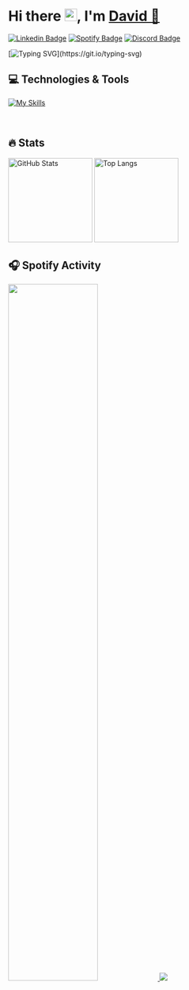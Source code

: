 <div>
   <h1>Hi there <img src="https://media.giphy.com/media/hvRJCLFzcasrR4ia7z/giphy.gif" width="25px">, I'm <a href="https://github.com/gdcho">David 🤠</a>
   </h1>
</div>

[![Linkedin Badge](https://img.shields.io/badge/-LinkedIn-0e76a8?style=flat-square&logo=Linkedin&logoColor=white)](https://linkedin.com/in/gdcho)
[![Spotify Badge](https://img.shields.io/badge/-Spotify-green?style=flat-square&logo=Spotify&logoColor=white&color=1db954)](https://open.spotify.com/user/22wp3udkqoekawynox5ztcphi?si=c9a3f6c28b024040)
[![Discord Badge](https://img.shields.io/badge/-Discord-7289DA?style=flat-square&logo=Discord&logoColor=white)](https://discord.gg/users/401554120370028555)

[![Typing SVG](http://readme-typing-svg.herokuapp.com?font=Roboto&weight=500&size=22&duration=4000&pause=1000&color=61DAFB&width=435&lines=I+am+a+CST+Student+at+BCIT%2C;a+uWaterloo+graduate%2C;and+an+aspiring+software+developer.)](https://git.io/typing-svg)

<h2>💻 Technologies & Tools </h2>

[![My Skills](https://skillicons.dev/icons?i=git,python,java,ts,js,nodejs,nextjs,firebase,mysql,postgresql,mongodb,postman,prisma&theme=dark
)](https://skillicons.dev)

<br>

<h2>🔥 Stats </h2>

<p>
  <img height="170" src="https://github-readme-stats.vercel.app/api?username=gdcho&show_icons=true&theme=react&hide_border=true" alt="GitHub Stats" />
  <img height="170" src="https://github-readme-stats.vercel.app/api/top-langs/?username=gdcho&langs_count=8&layout=compact&theme=react&hide_border=true" alt="Top Langs" />
</p>

<h2>🎧 Spotify Activity </h2>

<a href="https://open.spotify.com/user/22wp3udkqoekawynox5ztcphi?si=ede2b3d48a6b490e">
  <img src="https://spotify-github-profile.vercel.app/api/view?uid=22wp3udkqoekawynox5ztcphi&cover_image=true&theme=natemoo-re&show_offline=false&background_color=121212&interchange=true&bar_color=61DAFB&bar_color_cover=false" width="60%">
</a>

<img src="https://capsule-render.vercel.app/api?type=waving&color=gradient&height=80&section=footer"/>
